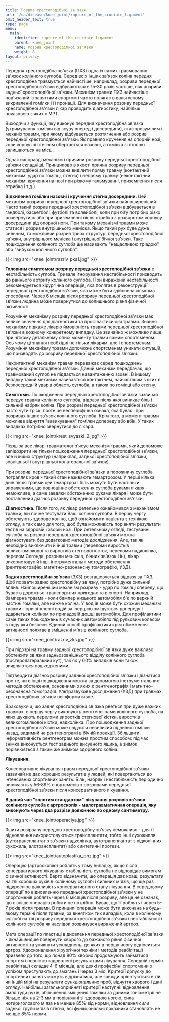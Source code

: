 ```yaml
---
title: Розрив хрестоподібної зв'язки
url: '/ua/disease/knee_joint/rupture_of_the_cruciate_ligament'
omit_header_text: true
type: page
menu:
  main:
    identifier: rupture_of_the_cruciate_ligament
    parent: knee_joint
    name: Розрив хрестоподібної зв'язки
    weight: 8
layout: privacy
---
```


Передня хрестоподібна зв'язка (ПХЗ) одна із самих травмованих зв'язок колінного суглоба. Серед всіх інших зв'язок коліна
передня хрестоподібна травмується найчастіше, наприклад, розриви передньої хрестоподібної зв'язки відбуваються в 15-30
разів частіше, ніж розриви задньої хрестоподібної зв'язки. Механізм травми ПХЗ найчастіше пов'язаний із заняттями
спортом і часто полягає в вальгусному викривленні гомілки і її пронації. Для визначення розриву передньої хрестоподібної
зв'язки лікар проводить діагностику, найбільш показовою з яких є МРТ.

Виходячи з функції, яку виконує передня хрестоподібна зв'язка (утримування гомілки від зсуву вперед і досередини), стає
зрозумілим і механіз травми, при якому відбувається розтягнення або розрив передньої хрестоподібної зв'язки. Як правило
кручення на опорній нозі, коли корпус зі стегном обертається назовні, а гомілка зі стопою залишаються на місці.

Однак насправді механізм і причини розриву передньої хрестоподібної зв'язки складніші. Принципово в якості причин
розриву передньої хрестоподібної зв'язки можна виділити пряму травму (контактний механізм: удар по гомілці, стегна) і
непряму травму (неконтактний механізм: кручення на нозі при різкому гальмуванні, приземлення після стрибка і т.д.).

**Відхилення гомілки назовні і кручення стегна досередини.** Цей механізм розриву передньої хрестоподібної зв'язки
найпоширеніший. Часто такий розрив передньої хрестоподібної зв'язки відбувається в гандболі, баскетболі, футболі та
волейболі, коли при бігу потрібно різко розвернутися або при приземленні після стрибка з розворотом корпусу досередини
від опорної ноги. При такому механізмі травми може статися і розрив внутрішнього меніска. Якщо такий рух буде дуже
сильним, то можливий розрив трьох структур: передньої хрестоподібної зв'язки, внутрішнього меніска і внутрішньої бічної
зв'язки. Таке пошкодження колінного суглоба ще називають "нещасливою тріадою" або "вибухом колінного суглоба".

{{< img src="knee_joint/razriv_pks1.jpg" >}}

**Головним симптомом розриву передньої хрестоподібної зв'язки** є нестабільність суглоба. Тривале ігнорування
нестабільності призводить до раннього артриту колінного суглоба. При вираженій нестабільності рекомендується хірургічна
операція, яка полягає в реконструкції передньої хрестоподібної зв'язки, яка може бути здійснена кількома способами.
Через 6 місяців після розриву передньої хрестоподібної зв'язки людина може повернутися до колишнього рівня фізичної
активності.

Розуміння механізму розриву передньої хрестоподібної зв'язки має велике значення для діагностики та профілактики цієї
травми. Знання механізму підкаже лікарю ймовірність травми передньої хрестоподібної зв'язки в кожному конкретному
випадку. Це звичайно ж можливо лише при чіткому детальному описі моменту травми самим спортсменом. Ось чому ці знання
необхідні не тільки лікарям, але і спортсменам. Розуміння механізму травми допоможе спортсменам уникати ситуацій, що
призводять до розриву передньої хрестоподібної зв'язки.

Неконтактний механізм травми переважає серед пошкоджень передньої хрестоподібної зв'язки. Даний механізм передбачає, що
травмований суглоб не піддається навантаженню ззовні. В іншому випадку такий механізм називається контактним,
найчастішим з яких є безпосередній удар в область суглоба, а також по гомілці або стегну.

**Симптоми.** Пошкодженню передньої хрестоподібної зв'язки зазвичай передує травма колінного суглоба, відразу після якої
виникає біль і сильний набряк коліна. При розриві передньої хрестоподібної зв'язки часто чути тріск, проте це
неспецифічна ознака, яка буває і при розривах інших зв'язок колінного суглоба. Крім того, в момент травми можливе
відчуття "вивихування" гомілки допереду або вбік. У таких випадках потрібно звернутися до лікаря.

{{< img src="knee_joint/krest_svyazki_2.jpg" >}}

Перш за все лікар-травматолог з'ясує механізм травми, який допоможе запідозрити не тільки пошкодження передньої
хрестоподібної зв'язки, але й інших структур (наприклад, задньої хрестоподібної зв'язки, зовнішньої і внутрішньої
колатеральної зв'язок).

При розриві передньої хрестоподібної зв'язки в порожнину суглоба потрапляє кров - такий стан називають гемартрозом. У
перші кілька днів після травми цей гемартроз і біль можуть бути настільки вираженими, що повноцінне обстеження суглоба
руками лікаря неможливе, а саме завдяки обстеженню руками лікаря і може бути поставлений діагноз розриву передньої
хрестоподібної зв'язки.

**Діагностика.** Після того, як лікар ретельно ознайомився з механізмом травми, він почне тестувати Ваші колінні
суглоби. В першу чергу обстежують здорове коліно, щоб ознайомити пацієнта з технікою огляду, а так само для того, щоб
була можливість порівняти результати тестів на здоровій і хворій нозі. При ретельному огляді, тестуванні суглоба на
розрив передньої хрестоподібної зв'язки можна діагностувати без додаткових методів дослідження. Але, так як необхідно
виключити й інші травми (переломи виростків великогомілкової та виростків стегнової кісток, переломи надколінка, перелом
Сегонда, розриви менісків, бічних зв'язок і ін), лікар використовує й інші, інструментальні методи обстеження
(рентгенографію, магнітно-резонансну томографію, УЗД).

**Задня хрестоподібна зв'язка** (ЗХЗ) розташовується відразу за ПХЗ. Щоб порвати задню хрестоподібну зв'язку, потрібно
дуже сильний вплив. Найпоширеніший механізм розриву - удар по гомілці спереду, що буває в дорожньо-транспортних пригодах
та в спорті. Наприклад, бамперна травма - коли бампер низького автомобіля б'є по верхній частині гомілки, але нижче
коліна. У водіїв може бути схожий механізм травми - при зіткненні водій за інерцією зміщується допереду і вдаряється
коліном по приладовій дошці автомобіля. Для профілактики саме таких пошкоджень в сучасних автомобілях під рульовим
колесом є подушки безпеки. Єдиний спосіб профілактики крім обмеження активності полягає в зміцненні м'язів колінного
суглоба.

{{< img src="knee_joint/razriv_zks.jpg" >}}

При підозрі на травму задньої хрестоподібної зв'язки дуже важливо обстежити зв'язки задньозовнішнього відділу колінного
суглоба (постеролатеральний кут), так як у 60% випадків вони також виявляються пошкодженими.

Підтвердити діагноз розриву задньої хрестоподібної зв'язки і дізнатися про те, чи є інші пошкодження можна за допомогою
інструментальних методів обстеження, основними з яких є рентгенографія і магнітно-резонансна томографія. Ультразвукове
дослідження (УЗД) при травмах хрестоподібних зв'язок неінформативне.

Враховуючи, що задня хрестоподібна зв'язка рветься при дуже важких травмах, в першу чергу виконують рентгенограми
колінного суглоба, на яких шукають переломи виростків стегнової кістки, виростків великогомілкової кістки, надколінка.
Про пошкодження задньої хрестоподібної зв'язки може свідчити невеликий підвивих гомілки назад, видимий на рентгенограмі
в бічній проекції. Збільшити інформативність рентгенограм можна простим способом: під час знімка виконується тест
заднього висувного ящика, а знімок порівнюється з таким же знімком здорового коліна.

**Лікування.**

Консервативне лікування травм передньої хрестоподібної зв'язки зазвичай не дає хороших результатів у людей, які
повертаються до інтенсивних спортивних занять. Біль, набряк і нестабільність періодично виникають у 56-89% спортсменів з
розривами передньої хрестоподібної зв'язки після консервативного лікування.

**В даний час "золотим стандартом" лікування розривів зв'язок колінного суглоба є артроскопія - малотравматичная
операція, яку виконують через два розрізи довжиною по одному сантиметру.**

{{< img src="knee_joint/operaciya.jpg" >}}

Зшити розірвану передню хрестоподібну зв'язку неможливо - для її відновлення використовуються трансплантати, тобто інші
сухожилля (аутотрансплантат з зв'язки надколінка, аутотрансплантат з підколінних сухожиль, алотрансплантат) або
синтетичні протези.

{{< img src="knee_joint/autoplastika_phz.jpg" >}}

Операцію (артроскопію) роблять у тому випадку, якщо після консервативного лікування стабільність суглоба не відповідає
вимогам фізичної активності. Варто відзначити, що операція дає кращі результати на тлі хороших рухів в колінному суглобі
і сильних м'язів, що ще раз підкреслює важливість консервативного етапу лікування. В середньому операції по відновленню
передньої хрестоподібної зв'язки у не спортсменів роблять через 6 місяців після розриву, але це не означає, що пізніше
операцію робити не потрібно. Буває, що її роблять і через 5-7 років після травми. В принципі операція може бути виконана
на будь-якому терміні після травми, за винятком тих випадків, коли в колінному суглобі на тлі розриву передньої
хрестоподібної зв'язки і нестабільності колінного суглоба як наслідок розвинувся виражений артроз.

Мета операції по пластиці відновлення передньої хрестоподібної зв'язки - якнайшвидше повернути хворого до бажаного рівня
фізичної активності та уникнути ускладнень, до яких в першу чергу відноситься артроз. Удосконалення хірургічної техніки
і методів реабілітації призвело до того, що понад 90% хворих продовжують займатися спортом і повністю задоволені
результатами лікування. Середній термін реабілітації складає 4-6 місяців, але деякі професійні спортсмени з успіхом
приступають до змагань і через 3 міс. Критерії допуску до спортивних занять можуть відрізнятися, але завжди орієнтуються
в тій чи іншій мірі на результати функціональних проб, відчуття хворого і дані огляду. Найбільш загальноприйняті
критерії наступні: відновлення амплітуди рухів, збільшення зміщення гомілки за даними гоніометрії не більше ніж на 2-3
мм в порівнянні зі здоровою ногою, сила чотириголового м'яза не менше 85% від норми, відновлення сили задньої групи
м'язів стегна, всі функціональні показники становлять не менше 85% норми.
